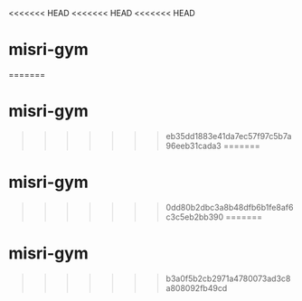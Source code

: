 <<<<<<< HEAD
<<<<<<< HEAD
<<<<<<< HEAD
# misri-gym
=======
# misri-gym
>>>>>>> eb35dd1883e41da7ec57f97c5b7a96eeb31cada3
=======
# misri-gym
>>>>>>> 0dd80b2dbc3a8b48dfb6b1fe8af6c3c5eb2bb390
=======
# misri-gym
>>>>>>> b3a0f5b2cb2971a4780073ad3c8a808092fb49cd
